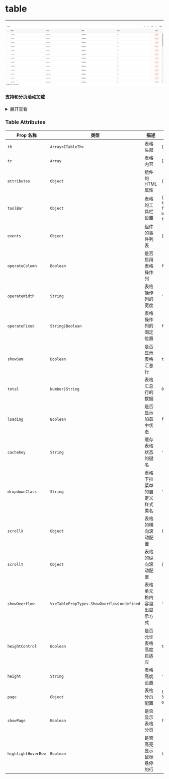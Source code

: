 # table

---

![通用页面](/table_cpn.png)

#### 支持和分页滚动加载

<details>
<summary class="show">展开查看</summary>

### pageName.vue

```vue
<script lang="ts" setup>
import { onMounted, reactive, ref } from 'vue'
import type { NxTableProps, ITableTh, NxTableInstance } from '@jinxb/nexus-ui'
import { useTableData } from '@jinxb/nexus-ui'

/**
 * 表格配置
 * @table 绑定表格ref
 * @tableData 表格配置项
 * @setTh 初始化表头数据
 * @getList 初始化表格行数据
 * @scrollLoad 下拉加载
 */
const table = ref<NxTableInstance>()
let getList: (flag?: boolean) => void
// 表格配置
const tableData: NxTableProps = reactive({
  th: [] as ITableTh[],
  tr: [],
  showSum: true,
  toolBar: {
    toolbarShow: true,
    print: true,
    zoom: true,
    import: true,
    export: true,
    refresh: {
      query: (...status) => {
        getList(true)
        console.log(status)
      }
    }
  },
  operateColumn: true,
  operateFixed: true,
  operateWidth: '120',
  total: 999,
  loading: false
})
const page = reactive({
  current: 1,
  size: 50
})

const { getListData, scrollLoad } = useTableData(table, tableData, page, ({ size }) =>
  findList(size)
)

// 设置表头
const setTh = () => {
  const th = [
    { field: 'checkbox', width: 50, type: 'checkbox' },
    { field: 'id', title: '序号', handleClickShow: false },
    { field: 'name', title: '序号2' },
    { field: 'role', title: '序号3' },
    { field: 'age', title: '序号4' }
  ] as ITableTh[]
  tableData.th = th
  tableData.cacheKey = 'Nx-table'
}
setTh()

// 请求数据
getList = (flag) => {
  getListData(flag)
}

// 模拟请求数据
function findList(size) {
  return new Promise((resolve) => {
    setTimeout(() => {
      var list = []
      for (var index = 0; index < size; index++) {
        list.push({
          id: 100000 + index,
          name: 'admin' + index,
          role: '前端开发',
          age: 10 + index
        })
      }
      resolve({
        total: 200,
        records: list
      })
    }, 100)
  })
}

const handleClick = (scope) => {
  console.log('111111', scope)
}

onMounted(() => {
  getList()
})
</script>

<template>
  <div class="about">
    <div style="height: calc(100% - 210px)">
      <nx-table
        @scrollLoad="scrollLoad"
        ref="table"
        v-bind="tableData"
        @handleClick="handleClick"
        class="table"
      >
        <template #toolBarBtns>
          <el-button size="mini" @click="() => {}">功能1</el-button>
        </template>
        <template #operate_slot="scope">
          <div>
            <el-button plain type="danger" size="mini" @click="handleClick(scope)">按钮</el-button>
          </div>
        </template>
      </nx-table>
    </div>
  </div>
</template>

<style lang="scss" scoped>
.about {
  display: flex;
  flex-direction: column;
  height: 100vh;
  width: 100%;
  padding: 8px;
  box-sizing: border-box;
}
</style>
```

</details>

### Table Attributes

| Prop 名称           | 类型                                        | 描述                         | 默认值                                     |
| ------------------- | ------------------------------------------- | ---------------------------- | ------------------------------------------ |
| `th`                | `Array<ITableTh>`                           | 表格头部                     | `[]`                                       |
| `tr`                | `Array`                                     | 表格内容                     | `[]`                                       |
| `attributes`        | `Object`                                    | 组件的 HTML 属性             | `{}`                                       |
| `toolBar`           | `Object`                                    | 表格的工具栏设置             | `{ toolbarShow: false, borderShow: true }` |
| `events`            | `Object`                                    | 组件的事件列表               | `{}`                                       |
| `operateColumn`     | `Boolean`                                   | 是否启用表格操作列           | `false`                                    |
| `operateWidth`      | `String`                                    | 表格操作列的宽度             | `''`                                       |
| `operateFixed`      | `String\|Boolean`                           | 表格操作列的固定位置         | `false`                                    |
| `showSum`           | `Boolean`                                   | 是否显示表格汇总行           | `true`                                     |
| `total`             | `Number\|String`                            | 表格汇总行的数据             | `0`                                        |
| `loading`           | `Boolean`                                   | 是否显示加载中状态           | `false`                                    |
| `cacheKey`          | `String`                                    | 缓存表格状态的键名           | `''`                                       |
| `dropdownClass`     | `String`                                    | 表格下拉菜单的自定义样式类名 | `''`                                       |
| `scrollX`           | `Object`                                    | 表格的横向滚动配置           | `{ gt: -1 }`                               |
| `scrollY`           | `Object`                                    | 表格的纵向滚动配置           | `{ gt: -1 }`                               |
| `showOverflow`      | `VxeTablePropTypes.ShowOverflow\|undefined` | 表格单元格内容溢出显示方式   | `'tooltip'`                                |
| `heightControl`     | `Boolean`                                   | 是否允许表格高度自适应       | `true`                                     |
| `height`            | `String`                                    | 表格高度设置                 | `'auto'`                                   |
| `page`              | `Object`                                    | 表格分页配置                 | `{ pageSize: 30, pageNum: 0 }`             |
| `showPage`          | `Boolean`                                   | 是否显示表格分页             | `false`                                    |
| `highlightHoverRow` | `Boolean`                                   | 是否高亮显示鼠标悬停的行     | `true`                                     |
